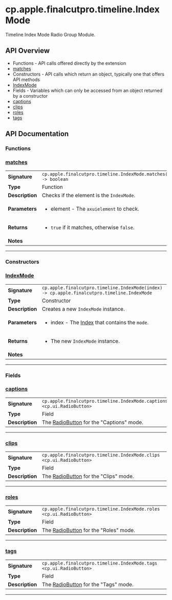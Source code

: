 # cp.apple.finalcutpro.timeline.IndexMode

Timeline Index Mode Radio Group Module.

## API Overview
* Functions - API calls offered directly by the extension
 * [matches](#matches)
* Constructors - API calls which return an object, typically one that offers API methods
 * [IndexMode](#indexmode)
* Fields - Variables which can only be accessed from an object returned by a constructor
 * [captions](#captions)
 * [clips](#clips)
 * [roles](#roles)
 * [tags](#tags)

## API Documentation

### Functions


### [matches](#matches)

|                                             |                                                                                     |
| --------------------------------------------|-------------------------------------------------------------------------------------|
| **Signature**                               | `cp.apple.finalcutpro.timeline.IndexMode.matches(element) -> boolean`                                                                    |
| **Type**                                    | Function                                                                     |
| **Description**                             | Checks if the element is the `IndexMode`.                                                                     |
| **Parameters**                              | <ul><li>element - The `axuielement` to check.</li></ul> |
| **Returns**                                 | <ul><li>`true` if it matches, otherwise `false`.</li></ul>          |
| **Notes**                                   | <ul></ul>                |

---
### Constructors


### [IndexMode](#indexmode)

|                                             |                                                                                     |
| --------------------------------------------|-------------------------------------------------------------------------------------|
| **Signature**                               | `cp.apple.finalcutpro.timeline.IndexMode(index) -> cp.apple.finalcutpro.timeline.IndexMode`                                                                    |
| **Type**                                    | Constructor                                                                     |
| **Description**                             | Creates a new `IndexMode` instance.                                                                     |
| **Parameters**                              | <ul><li>index - The [Index](cp.apple.finalcutpro.timeline.Index.md) that contains the `mode`.</li></ul> |
| **Returns**                                 | <ul><li>The new `IndexMode` instance.</li></ul>          |
| **Notes**                                   | <ul></ul>                |

---
### Fields


### [captions](#captions)

|                                             |                                                                                     |
| --------------------------------------------|-------------------------------------------------------------------------------------|
| **Signature**                               | `cp.apple.finalcutpro.timeline.IndexMode.captions <cp.ui.RadioButton>`                                                                    |
| **Type**                                    | Field                                                                     |
| **Description**                             | The [RadioButton](cp.ui.RadioButton.ui) for the "Captions" mode.                                                                     |

---

### [clips](#clips)

|                                             |                                                                                     |
| --------------------------------------------|-------------------------------------------------------------------------------------|
| **Signature**                               | `cp.apple.finalcutpro.timeline.IndexMode.clips <cp.ui.RadioButton>`                                                                    |
| **Type**                                    | Field                                                                     |
| **Description**                             | The [RadioButton](cp.ui.RadioButton.ui) for the "Clips" mode.                                                                     |

---

### [roles](#roles)

|                                             |                                                                                     |
| --------------------------------------------|-------------------------------------------------------------------------------------|
| **Signature**                               | `cp.apple.finalcutpro.timeline.IndexMode.roles <cp.ui.RadioButton>`                                                                    |
| **Type**                                    | Field                                                                     |
| **Description**                             | The [RadioButton](cp.ui.RadioButton.ui) for the "Roles" mode.                                                                     |

---

### [tags](#tags)

|                                             |                                                                                     |
| --------------------------------------------|-------------------------------------------------------------------------------------|
| **Signature**                               | `cp.apple.finalcutpro.timeline.IndexMode.tags <cp.ui.RadioButton>`                                                                    |
| **Type**                                    | Field                                                                     |
| **Description**                             | The [RadioButton](cp.ui.RadioButton.ui) for the "Tags" mode.                                                                     |

---
